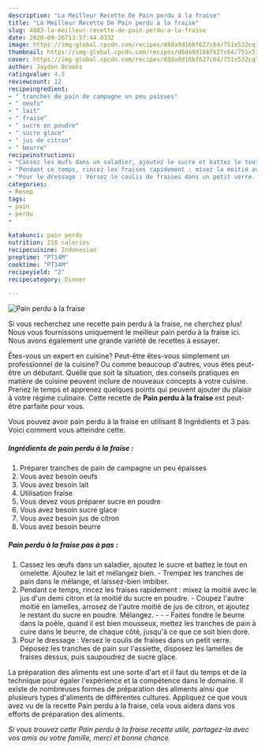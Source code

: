 ```yaml
---
description: "La Meilleur Recette De Pain perdu à la fraise"
title: "La Meilleur Recette De Pain perdu à la fraise"
slug: 4883-la-meilleur-recette-de-pain-perdu-a-la-fraise
date: 2020-09-26T13:57:44.033Z
image: https://img-global.cpcdn.com/recipes/d8da9d16bf627c64/751x532cq70/pain-perdu-a-la-fraise-photo-principale-de-la-recette.jpg
thumbnail: https://img-global.cpcdn.com/recipes/d8da9d16bf627c64/751x532cq70/pain-perdu-a-la-fraise-photo-principale-de-la-recette.jpg
cover: https://img-global.cpcdn.com/recipes/d8da9d16bf627c64/751x532cq70/pain-perdu-a-la-fraise-photo-principale-de-la-recette.jpg
author: Jayden Brooks
ratingvalue: 4.5
reviewcount: 12
recipeingredient:
- " tranches de pain de campagne un peu paisses"
- " oeufs"
- " lait"
- " fraise"
- " sucre en poudre"
- " sucre glace"
- " jus de citron"
- " beurre"
recipeinstructions:
- "Cassez les œufs dans un saladier, ajoutez le sucre et battez le tout en omelette. Ajoutez le lait et mélangez bien. Trempez les tranches de pain dans le mélange, et laissez-bien imbiber."
- "Pendant ce temps, rincez les fraises rapidement : mixez la moitié avec le jus d&#39;un demi citron et la moitié du sucre en poudre. Coupez l&#39;autre moitié en lamelles, arrosez de l&#39;autre moitié de jus de citron, et ajoutez le restant du sucre en poudre. Mélangez.    Faites fondre le beurre dans la poêle, quand il est bien mousseux, mettez les tranches de pain à cuire dans le beurre, de chaque côté, jusqu&#39;à ce que ce soit bien doré."
- "Pour le dressage : Versez le coulis de fraises dans un petit verre. Déposez les tranches de pain sur l&#39;assiette, disposez les lamelles de fraises dessus, puis saupoudrez de sucre glace."
categories:
- Resep
tags:
- pain
- perdu
- 

katakunci: pain perdu  
nutrition: 210 calories
recipecuisine: Indonesian
preptime: "PT14M"
cooktime: "PT34M"
recipeyield: "2"
recipecategory: Dinner

---
```



![Pain perdu à la fraise](https://img-global.cpcdn.com/recipes/d8da9d16bf627c64/751x532cq70/pain-perdu-a-la-fraise-photo-principale-de-la-recette.jpg)

Si vous recherchez une recette pain perdu à la fraise, ne cherchez plus! Nous vous fournissons uniquement le meilleur pain perdu à la fraise ici. Nous avons également une grande variété de recettes à essayer.

Êtes-vous un expert en cuisine? Peut-être êtes-vous simplement un professionnel de la cuisine? Ou comme beaucoup d'autres, vous êtes peut-être un débutant. Quelle que soit la situation, des conseils pratiques en matière de cuisine peuvent inclure de nouveaux concepts à votre cuisine. Prenez le temps et apprenez quelques points qui peuvent ajouter du plaisir à votre régime culinaire. Cette recette de <strong> Pain perdu à la fraise </strong> est peut-être parfaite pour vous.

<!--inarticleads1-->

Vous pouvez avoir pain perdu à la fraise en utilisant 8 Ingrédients et 3 pas. Voici comment vous atteindre cette.

##### Ingrédients de pain perdu à la fraise :

1. Préparer  tranches de pain de campagne un peu épaisses
1. Vous avez besoin  oeufs
1. Vous avez besoin  lait
1. Utilisation  fraise
1. Vous devez vous préparer  sucre en poudre
1. Vous avez besoin  sucre glace
1. Vous avez besoin  jus de citron
1. Vous avez besoin  beurre




<!--inarticleads2-->

##### Pain perdu à la fraise pas à pas :

1. Cassez les œufs dans un saladier, ajoutez le sucre et battez le tout en omelette. Ajoutez le lait et mélangez bien. - Trempez les tranches de pain dans le mélange, et laissez-bien imbiber.
1. Pendant ce temps, rincez les fraises rapidement : mixez la moitié avec le jus d&#39;un demi citron et la moitié du sucre en poudre. - Coupez l&#39;autre moitié en lamelles, arrosez de l&#39;autre moitié de jus de citron, et ajoutez le restant du sucre en poudre. Mélangez. -  -   - Faites fondre le beurre dans la poêle, quand il est bien mousseux, mettez les tranches de pain à cuire dans le beurre, de chaque côté, jusqu&#39;à ce que ce soit bien doré.
1. Pour le dressage : Versez le coulis de fraises dans un petit verre. Déposez les tranches de pain sur l&#39;assiette, disposez les lamelles de fraises dessus, puis saupoudrez de sucre glace.




<!--inarticleads1-->

<p>
La préparation des aliments est une sorte d'art et il faut du temps et de la technique pour égaler l'expérience et la compétence dans le domaine. Il existe de nombreuses formes de préparation des aliments ainsi que plusieurs types d'aliments de différentes cultures. Appliquez ce que vous avez vu de la recette Pain perdu à la fraise, cela vous aidera dans vos efforts de préparation des aliments.
</p>

<p>
<i>Si vous trouvez cette Pain perdu à la fraise recette utile, partagez-la avec vos amis ou votre famille, merci et bonne chance.</i>
</p>
